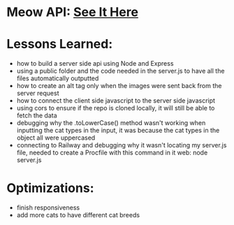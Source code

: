 # Meow API:  <a target="_blank" href="(https://meow-api-i9z4.onrender.com/)">See It Here</a>

# Lessons Learned: 
- how to build a server side api using Node and Express
- using a public folder and the code needed in the server.js to have all the files automatically outputted
- how to create an alt tag only when the images were sent back from the server request
- how to connect the client side javascript to the server side javascript
- using cors to ensure if the repo is cloned locally, it will still be able to fetch the data
- debugging why the .toLowerCase() method wasn't working when inputting the cat types in the input, it was because the cat types in the object all were uppercased
- connecting to Railway and debugging why it wasn't locating my server.js file, needed to create a Procfile with this command in it web: node server.js

# Optimizations:
- finish responsiveness
- add more cats to have different cat breeds

